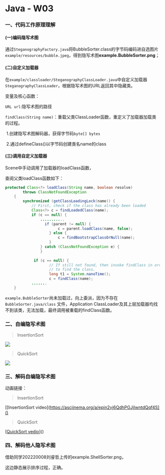 # Java - W03

### 一、代码工作原理理解

#### (一)编码隐写术图

通过`SteganographyFactory.java`将BubbleSorter.class的字节码编码进自选图片`example/resources/bubble.jpeg`，得到隐写术图**example.BubbleSorter.png**；

#### (二)自定义加载器

在`example/classloader/SteganographyClassLoader.java`中自定义加载器`SteganographyClassLoader`，根据隐写术图的URL返回其中隐藏类。

变量及核心函数：

`URL url`:隐写术图的路径

`findClass(String name)`：重载父类ClassLoader函数，重定义了加载器加载类的过程。

​	1.创建隐写术图解码器，获得字节码`byte[] bytes`

​	2.通过defineClass()以字节码创建类名name的class



#### (三)调用自定义加载器

Scene中手动调用了加载器的loadClass函数，

查阅父类loadClass函数如下：

```java
protected Class<?> loadClass(String name, boolean resolve)
        throws ClassNotFoundException
    {
        synchronized (getClassLoadingLock(name)) {
            // First, check if the class has already been loaded
            Class<?> c = findLoadedClass(name);
            if (c == null) {
                ...........
                  if (parent != null) {
                        c = parent.loadClass(name, false);
                    } else {
                        c = findBootstrapClassOrNull(name);
                    }
                } catch (ClassNotFoundException e) {
                }
           
             if (c == null) {
                    // If still not found, then invoke findClass in order
                    // to find the class.
                    long t1 = System.nanoTime();
                    c = findClass(name);
            .......   
    }
```

`example.BubbleSorter`尚未加载过，向上委派，因为不存在`BubbleSorter.java/class` 文件，Application ClassLoader及其上层加载器均找不到该类，无法加载，最终调用被重载的findClass函数。



### 二、自编隐写术图

> InsertionSort

![](https://github.com/jwork-2021/jw03-aaaabang/blob/main/S191220057.InsertSorter.png)

> QuickSort

![](https://github.com/jwork-2021/jw03-aaaabang/blob/main/S191220057.QuickSorter.png)



### 三、解码自编隐写术图

动画链接：

> InsertionSort

[[InsertionSort video](https://asciinema.org/a/epin2vj6QdhPGJjIwntdQqf4S]()

> QuickSort

[[QuickSort vedio](https://asciinema.org/a/4ckpWUHdIHfJ3HBF2vQkRNImP)]()



### 四、解码他人隐写术图

借助同学202220008刘睿哲上传的example.ShellSorter.png，

这边静态展示排序过程，正确。

